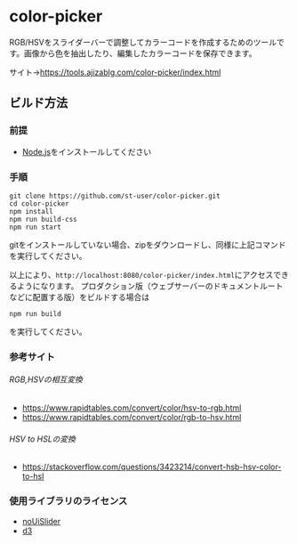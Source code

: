 # color-picker
RGB/HSVをスライダーバーで調整してカラーコードを作成するためのツールです。画像から色を抽出したり、編集したカラーコードを保存できます。

サイト→https://tools.ajizablg.com/color-picker/index.html

## ビルド方法
### 前提
- [Node.js](https://nodejs.org/ja/)をインストールしてください

### 手順
```
git clone https://github.com/st-user/color-picker.git
cd color-picker
npm install
npm run build-css
npm run start
```

gitをインストールしていない場合、zipをダウンロードし、同様に上記コマンドを実行してください。

以上により、`http://localhost:8080/color-picker/index.html`にアクセスできるようになります。
プロダクション版（ウェブサーバーのドキュメントルートなどに配置する版）をビルドする場合は
```
npm run build
```
を実行してください。


### 参考サイト
###### RGB,HSVの相互変換
- https://www.rapidtables.com/convert/color/hsv-to-rgb.html
- https://www.rapidtables.com/convert/color/rgb-to-hsv.html

###### HSV to HSLの変換
- https://stackoverflow.com/questions/3423214/convert-hsb-hsv-color-to-hsl


### 使用ライブラリのライセンス
- [noUiSlider](https://github.com/leongersen/noUiSlider/blob/master/LICENSE.md)
- [d3](https://github.com/d3/d3/blob/master/LICENSE)
